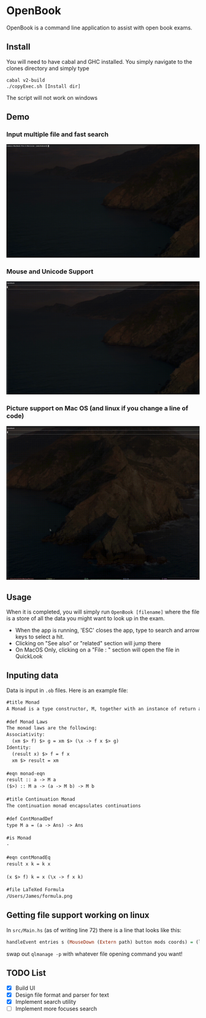 # OpenBook
OpenBook is a command line application to assist with open book exams.

## Install
You will need to have cabal and GHC installed. You simply navigate to the clones directory and simply type
```
cabal v2-build
./copyExec.sh [Install dir]
```
The script will not work on windows

## Demo
### Input multiple file and fast search
![Search Demo](Demo1.gif)
### Mouse and Unicode Support
![Mouse Demo](Demo2.gif)
### Picture support on Mac OS (and linux if you change a line of code)
![Pics Demo](Demo3.gif)

## Usage
When it is completed, you will simply run `OpenBook [filename]` where the file is
a store of all the data you might want to look up in the exam.

- When the app is running, 'ESC' closes the app, type to search and arrow keys to select a hit.
- Clicking on "See also" or "related" section will jump there
- On MacOS Only, clicking on a "File : " section will open the file in QuickLook

## Inputing data
Data is input in `.ob` files. Here is an example file:
```md
#title Monad
A Monad is a type constructor, M, together with an instance of return and bind

#def Monad Laws
The monad laws are the following:
Associativity:
  (xm $> f) $> g = xm $> (\x -> f x $> g)
Identity:
  (result x) $> f = f x
  xm $> result = xm

#eqn monad-eqn
result :: a -> M a
($>) :: M a -> (a -> M b) -> M b

#title Continuation Monad
The continuation monad encapsulates continuations

#def ContMonadDef
type M a = (a -> Ans) -> Ans

#is Monad
-

#eqn contMonadEq
result x k = k x 

(x $> f) k = x (\x -> f x k)

#file LaTeXed Formula
/Users/James/formula.png
```

## Getting file support working on linux
In `src/Main.hs` (as of writing line 72) there is a line that looks like this:
```haskell
handleEvent entries s (MouseDown (Extern path) button mods coords) = (liftIO $ spawnCommand ("qlmanage -p " ++ path ++ " >& /dev/null")) >> continue s
```
swap out `qlmanage -p` with whatever file opening command you want!

## TODO List
- [X] Build UI
- [X] Design file format and parser for text
- [X] Implement search utility
- [ ] Implement more focuses search
